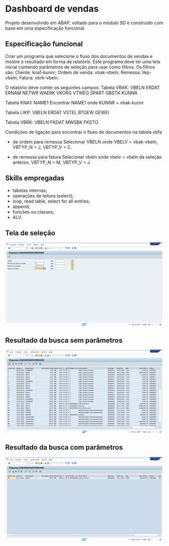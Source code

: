 # Dashboard de vendas
Projeto desenvolvido em ABAP, voltado para o módulo SD e construído com base em uma especificação funcional.

## Especificação funcional
Criar um programa que selecione o fluxo dos documentos de vendas e mostre o resultado em forma de relatório.
Este programa deve ter uma tela inicial contendo parâmetros de seleção para usar como filtros. Os filtros são:
Cliente:  kna1-kunnr;
Ordem de venda: vbak-vbeln;
Remessa: likp-vbeln;
Fatura: vbrk-vbeln.

O relatório deve conter os seguintes campos:
Tabela VBAK:
VBELN ERDAT ERNAM NETWR WAERK VKORG VTWEG SPART GBSTK KUNNR

Tabela KNA1:
NAME1
Encontrar NAME1 onde KUNNR = vbak-kunnr

Tabela LIKP:
VBELN ERDAT VSTEL BTGEW GEWEI

Tabela VBRK:
VBELN FKDAT MWSBK FKSTO

Condições de ligação para encontrar o fluxo de documentos na tabela vbfa
- de ordem para remessa
Selecionar VBELN onde VBELV = vbak-vbeln, VBTYP_N = J, VBTYP_V = C.

- de remessa para fatura
Selecionar vbeln onde vbelv = vbeln da seleção anterior, VBTYP_N = M, VBTYP_V = J.

## Skills empregadas
- tabelas internas;
- operações de leitura (select);
- loop, read table, select for all entries;
- append;
- funções ou classes;
- ALV.

## Tela de seleção
![Tela de seleção](https://raw.githubusercontent.com/Rafael-Ienne/dashboard_vendas.abap/refs/heads/main/img/tela_selecao_com_parametros.png)

## Resultado da busca sem parâmetros
![Resultado da busca sem parâmetros](https://raw.githubusercontent.com/Rafael-Ienne/dashboard_vendas.abap/refs/heads/main/img/dashboard_sem_parametros_entrada.png)

## Resultado da busca com parâmetros
![Resultado da busca com parâmetros](https://raw.githubusercontent.com/Rafael-Ienne/dashboard_vendas.abap/refs/heads/main/img/resultado_com_parametros.png)


